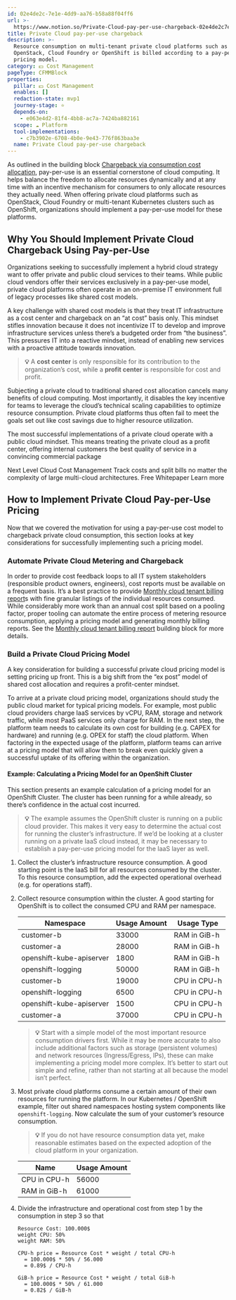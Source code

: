 ```yaml
---
id: 02e4de2c-7e1e-4dd9-aa76-b58a88f04ff6
url: >-
  https://www.notion.so/Private-Cloud-pay-per-use-chargeback-02e4de2c7e1e4dd9aa76b58a88f04ff6
title: Private Cloud pay-per-use chargeback
description: >-
  Resource consumption on multi-tenant private cloud platforms such as
  OpenStack, Cloud Foundry or OpenShift is billed according to a pay-per-use
  pricing model.
category: 💵 Cost Management
pageType: CFMMBlock
properties:
  pillar: 💵 Cost Management
  enables: []
  redaction-state: mvp1
  journey-stage: ⭐️
  depends-on:
    - e063e4d2-81f4-4bb8-ac7a-7424ba882161
  scope: ☁️ Platform
  tool-implementations:
    - c7b3902e-6708-4b0e-9e43-776f863baa3e
  name: Private Cloud pay-per-use chargeback
---
```


As outlined in the building block [Chargeback via consumption cost allocation](./chargeback-via-consumption-cost-allocation.md), pay-per-use is an essential cornerstone of cloud computing. It helps balance the freedom to allocate resources dynamically and at any time with an incentive mechanism for consumers to only allocate resources they actually need. When offering private cloud platforms such as OpenStack, Cloud Foundry or multi-tenant Kubernetes clusters such as OpenShift, organizations should implement a pay-per-use model for these platforms. 

## Why You Should Implement Private Cloud Chargeback Using Pay-per-Use 

Organizations seeking to successfully implement a hybrid cloud strategy want to offer private and public cloud services to their teams. While public cloud vendors offer their services exclusively in a pay-per-use model, private cloud platforms often operate in an on-premise IT environment full of legacy processes like shared cost models.

A key challenge with shared cost models is that they treat IT infrastructure as a cost center and chargeback on an “at cost” basis only. This mindset stifles innovation because it does not incentivize IT to develop and improve infrastructure services unless there’s a budgeted order from “the business”. This pressures IT into a reactive mindset, instead of enabling new services with a proactive attitude towards innovation. 

> **💡** A **cost center** is only responsible for its contribution to the organization’s cost, while a **profit center** is responsible for cost and profit. 

Subjecting a private cloud to traditional shared cost allocation cancels many benefits of cloud computing. Most importantly, it disables the key incentive for teams to leverage the cloud’s technical scaling capabilities to optimize resource consumption. Private cloud platforms thus often fail to meet the goals set out like cost savings due to higher resource utilization.

The most successful implementations of a private cloud operate with a public cloud mindset. This means treating the private cloud as a profit center, offering internal customers the best quality of service in a convincing commercial package

<!--notion-markdown-cms:raw-->
<CallToAction>
  <CtaHeader>Next Level Cloud Cost Management</CtaHeader>
  <CtaText>Track costs and split bills no matter the complexity of large multi-cloud architectures.</CtaText>
  <CtaButton class="btn-primary" url="https://www.meshcloud.io/finops/">Free Whitepaper</CtaButton>
  <CtaButton class="btn-secondary" url="https://www.meshcloud.io/2020/12/23/the-2021-guide-to-multi-cloud-billing-and-cost-management/">Learn more</CtaButton>
</CallToAction>

## How to Implement Private Cloud Pay-per-Use Pricing

Now that we covered the motivation for using a pay-per-use cost model to chargeback private cloud consumption, this section looks at key considerations for successfully implementing such a pricing model.

### Automate Private Cloud Metering and Chargeback

In order to provide cost feedback loops to all IT system stakeholders (responsible product owners, engineers), cost reports must be available on a frequent basis. It’s a best practice to provide [Monthly cloud tenant billing report](./monthly-cloud-tenant-billing-report.md)s with fine granular listings of the individual resources consumed. While considerably more work than an annual cost split based on a pooling factor, proper tooling can automate the entire process of metering resource consumption, applying a pricing model and generating monthly billing reports. See the [Monthly cloud tenant billing report](./monthly-cloud-tenant-billing-report.md) building block for more details.

### Build a Private Cloud Pricing Model

A key consideration for building a successful private cloud pricing model is setting pricing up front. This is a big shift from the “ex post” model of shared cost allocation and requires a profit-center mindset.

To arrive at a private cloud pricing model, organizations should study the public cloud market for typical pricing models. For example, most public cloud providers charge IaaS services by vCPU, RAM, storage and network traffic, while most PaaS services only charge for RAM. In the next step, the platform team needs to calculate its own cost for building (e.g. CAPEX for hardware) and running (e.g. OPEX for staff) the cloud platform. When factoring in the expected usage of the platform, platform teams can arrive at a pricing model that will allow them to break even quickly given a successful uptake of its offering within the organization.

#### Example: Calculating a Pricing Model for an OpenShift Cluster 

This section presents an example calculation of a pricing model for an OpenShift Cluster. The cluster has been running for a while already, so there’s confidence in the actual cost incurred.

> **💡** The example assumes the OpenShift cluster is running on a public cloud provider. This makes it very easy to determine the actual cost for running the cluster’s infrastructure. If we’d be looking at a cluster running on a private IaaS cloud instead, it may be necessary to establish a pay-per-use pricing model for the IaaS layer as well.

1. Collect the cluster’s infrastructure resource consumption. A good starting point is the IaaS bill for all resources consumed by the cluster. To this resource consumption, add the expected operational overhead (e.g. for operations staff).

1. Collect resource consumption within the cluster. A good starting for OpenShift is to collect the consumed CPU and RAM per namespace.

    <!-- included database 2416694f-cb53-41e8-99f2-a9f8fb5b9b04 -->
    | Namespace                | Usage Amount | Usage Type   |
    | ------------------------ | ------------ | ------------ |
    | customer-b               | 33000        | RAM in GiB-h |
    | customer-a               | 28000        | RAM in GiB-h |
    | openshift-kube-apiserver | 1800         | RAM in GiB-h |
    | openshift-logging        | 50000        | RAM in GiB-h |
    | customer-b               | 19000        | CPU in CPU-h |
    | openshift-logging        | 6500         | CPU in CPU-h |
    | openshift-kube-apiserver | 1500         | CPU in CPU-h |
    | customer-a               | 37000        | CPU in CPU-h |

    > **💡** Start with a simple model of the most important resource consumption drivers first. While it may be more accurate to also include additional factors such as storage (persistent volumes) and network resources (Ingress/Egress, IPs), these can make implementing a pricing model more complex. It’s better to start out simple and refine, rather than not starting at all because the model isn’t perfect.

1. Most private cloud platforms consume a certain amount of their own resources for running the platform. In our Kubernetes / OpenShift example, filter out shared namespaces hosting system components like `openshift-logging`.  Now calculate the sum of your customer’s resource consumption.

    > **💡** If you do not have resource consumption data yet, make reasonable estimates based on the expected adoption of the cloud platform in your organization.

    <!-- included database f6d47d09-c8fa-42d2-86c0-e6f54d23c3b5 -->
    | Name         | Usage Amount |
    | ------------ | ------------ |
    | CPU in CPU-h | 56000        |
    | RAM in GiB-h | 61000        |

1. Divide the infrastructure and operational cost from step 1 by the consumption in step 3 so that 

    ```plain text
    Resource Cost: 100.000$
    weight CPU: 50%
    weight RAM: 50%
    
    CPU-h price = Resource Cost * weight / total CPU-h 
      = 100.000$ * 50% / 56.000 
      = 0.89$ / CPU-h
    
    GiB-h price = Resource Cost * weight / total GiB-h 
      = 100.000$ * 50% / 61.000 
      = 0.82$ / GiB-h
    ```

    